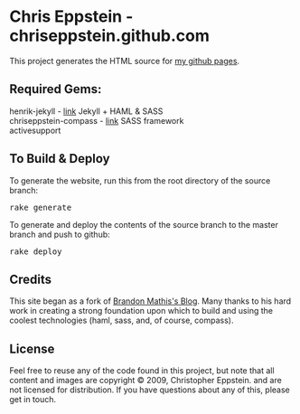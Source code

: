 # Chris Eppstein - chriseppstein.github.com

This project generates the HTML source for [my github pages](http://chriseppstein.github.com).

## Required Gems:

henrik-jekyll - [link](http://github.com/henrik/jekyll/tree/master) Jekyll + HAML & SASS  
chriseppstein-compass - [link](http://github.com/chriseppstein/compass) SASS framework  
activesupport  

## To Build & Deploy

To generate the website, run this from the root directory of the source branch:

<pre>rake generate</pre>

To generate and deploy the contents of the source branch to the master branch and push to github:

<pre>rake deploy</pre>

## Credits

This site began as a fork of [Brandon Mathis's Blog](http://github.com/imathis/design-enthusiast). Many thanks to his hard work in creating a strong foundation upon which to build and using the coolest technologies (haml, sass, and, of course, compass).

## License

Feel free to reuse any of the code found in this project, but note that all content and
images are copyright © 2009, Christopher Eppstein. and are not licensed for distribution. If you
have questions about any of this, please get in touch.